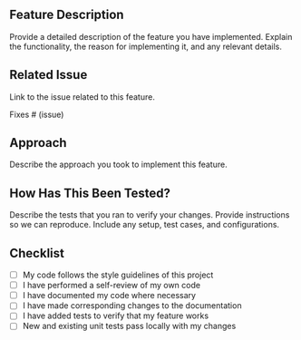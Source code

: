 ## Feature Description

Provide a detailed description of the feature you have implemented. Explain the functionality, the reason for implementing it, and any relevant details.

## Related Issue

Link to the issue related to this feature.

Fixes # (issue)

## Approach

Describe the approach you took to implement this feature.

## How Has This Been Tested?

Describe the tests that you ran to verify your changes. Provide instructions so we can reproduce. Include any setup, test cases, and configurations.

## Checklist

- [ ] My code follows the style guidelines of this project
- [ ] I have performed a self-review of my own code
- [ ] I have documented my code where necessary
- [ ] I have made corresponding changes to the documentation
- [ ] I have added tests to verify that my feature works
- [ ] New and existing unit tests pass locally with my changes
